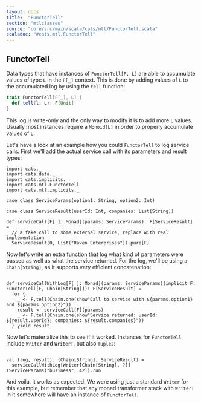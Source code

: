 ```yaml
---
layout: docs
title:  "FunctorTell"
section: "mtlclasses"
source: "core/src/main/scala/cats/mtl/FunctorTell.scala"
scaladoc: "#cats.mtl.FunctorTell"
---
```


## FunctorTell

Data types that have instances of `FunctorTell[F, L]` are able to accumulate values of type `L` in the `F[_]` context.
This is done by adding values of `L` to the accumulated log by using the `tell` function:

```scala
trait FunctorTell[F[_], L] {
  def tell(l: L): F[Unit]
}
```

This log is write-only and the only way to modify it is to add more `L` values.
Usually most instances require a `Monoid[L]` in order to properly accumulate values of `L`.

Let's have a look at an example how you could `FunctorTell` to log service calls.
First we'll add the actual service call with its parameters and result types:


```tut:book
import cats._
import cats.data._
import cats.implicits._
import cats.mtl.FunctorTell
import cats.mtl.implicits._

case class ServiceParams(option1: String, option2: Int)

case class ServiceResult(userId: Int, companies: List[String]) 

def serviceCall[F[_]: Monad](params: ServiceParams): F[ServiceResult] = 
  // a fake call to some external service, replace with real implementation
  ServiceResult(0, List("Raven Enterprises")).pure[F]
```

Now let's write an extra function that log what kind of parameters were passed as well as what the service returned.
For the log, we'll be using a `Chain[String]`, as it supports very efficient concatenation:

```tut:book

def serviceCallWithLog[F[_]: Monad](params: ServiceParams)(implicit F: FunctorTell[F, Chain[String]]): F[ServiceResult] =
  for {
    _ <- F.tell(Chain.one(show"Call to service with ${params.option1} and ${params.option2}"))
    result <- serviceCall[F](params)
    _ <- F.tell(Chain.one(show"Service returned: userId: ${result.userId}; companies: ${result.companies}"))
  } yield result
```

Now let's materialize this to see if it worked.
Instances for `FunctorTell` include `Writer` and `WriterT`, but also `Tuple2`:

  
```tut:book

val (log, result): (Chain[String], ServiceResult) =
  serviceCallWithLog[Writer[Chain[String], ?]](ServiceParams("business", 42)).run
```

And voila, it works as expected.
We were using just a standard `Writer` for this example,
  but remember that any monad transformer stack with `WriterT` in it somewhere will have an instance of `FunctorTell`.
